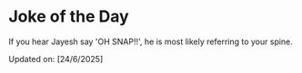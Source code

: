 # Joke of the Day

<!-- #joke -->
If you hear Jayesh say 'OH SNAP!!', he is most likely referring to your spine.

Updated on: [24/6/2025]
<!-- #jokeEnd -->